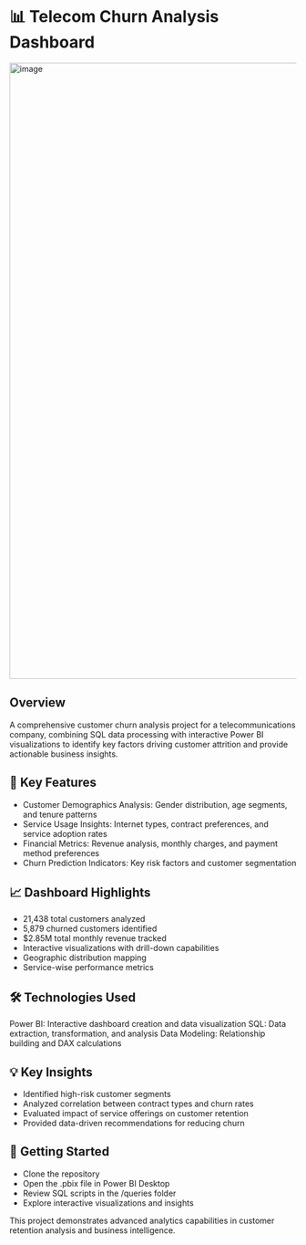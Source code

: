 # 📊 Telecom Churn Analysis Dashboard

<img width="1920" height="1080" alt="image" src="https://github.com/user-attachments/assets/224ed568-b303-4c66-a6c6-e4c9a5dab5b9" />


## Overview
A comprehensive customer churn analysis project for a telecommunications company, combining SQL data processing with interactive Power BI visualizations to identify key factors driving customer attrition and provide actionable business insights.

## 🎯 Key Features

- Customer Demographics Analysis: Gender distribution, age segments, and tenure patterns
- Service Usage Insights: Internet types, contract preferences, and service adoption rates
- Financial Metrics: Revenue analysis, monthly charges, and payment method preferences
- Churn Prediction Indicators: Key risk factors and customer segmentation

## 📈 Dashboard Highlights

- 21,438 total customers analyzed
- 5,879 churned customers identified
- $2.85M total monthly revenue tracked
- Interactive visualizations with drill-down capabilities
- Geographic distribution mapping
- Service-wise performance metrics

## 🛠️ Technologies Used

Power BI: Interactive dashboard creation and data visualization
SQL: Data extraction, transformation, and analysis
Data Modeling: Relationship building and DAX calculations

## 💡 Key Insights

- Identified high-risk customer segments
- Analyzed correlation between contract types and churn rates
- Evaluated impact of service offerings on customer retention
- Provided data-driven recommendations for reducing churn

## 🚀 Getting Started

- Clone the repository
- Open the .pbix file in Power BI Desktop
- Review SQL scripts in the /queries folder
- Explore interactive visualizations and insights


This project demonstrates advanced analytics capabilities in customer retention analysis and business intelligence.
